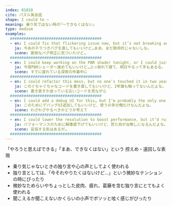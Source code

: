 ```yaml
---
index: 01010
cite: パズル英会話
shape: I could to ~
meaning: 乗り気ではない時の｢〜できなくはない」
type: medium
examples:
  ########################################
  - en: I could fix that flickering issue now, but it’s not breaking anything… yet.
    ja: 今あのチラつきバグを直してもいいけど…まあ、まだ致命的じゃないしな。
    scene: 面倒なバグ修正に気づいたけど…
  ########################################
  - en: I could keep working on the PBR shader tonight, or I could just crash and deal with it tomorrow.
    ja: 今夜PBRシェーダー進めてもいいけど…ぶっ倒れて寝て、明日やるって手もあるな。
    scene: すでに疲れている深夜の作業中に
  ########################################
  - en: I could refactor this mess, but no one’s touched it in two years.
    ja: このぐちゃぐちゃなコードを書き直してもいいけど、2年誰も触ってないんだよな。
    scene: 書き直すか迷っている古いコードを見ながら
  ########################################
  - en: I could add a debug UI for this… but I’m probably the only one who’d use it.
    ja: このためにデバッグUI追加してもいいけど、使うの多分俺だけなんだよな。
    scene: わざわざやるべきかどうか考えて
  ########################################
  - en: I could lower the resolution to boost performance, but it’d ruin the look.
    ja: パフォーマンスのために解像度下げてもいいけど、見た目が台無しになるんだよな。
    scene: 妥協する気はあるが…
  ########################################
---
```


「やろうと思えばできる」「まあ、できなくはない」という 控えめ・遠回しな表現

- 乗り気じゃないときの独り言や心の声としてよく使われる
- 独り言としては、「今それやりたくはないけど…」という微妙なテンションの時にぴったり
- 微妙なためらいやちょっとした皮肉、疲れ、葛藤を含む独り言にとてもよく使われる
- 聞こえるか聞こえないかくらいの小声でボソッと呟く感じがぴったり
